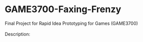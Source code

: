 # GAME3700-Faxing-Frenzy
Final Project for Rapid Idea Prototyping for Games (GAME3700) 
<br>
<br> Description:
